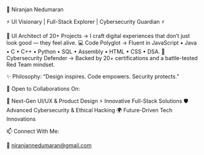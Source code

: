 
🌌 Niranjan Nedumaran

⚡ UI Visionary | Full-Stack Explorer | Cybersecurity Guardian ⚡

🎨 UI Architect of 20+ Projects → I craft digital experiences that don’t just look good — they feel alive.
💻 Code Polyglot → Fluent in JavaScript • Java • C • C++ • Python • SQL • Assembly • HTML • CSS • DSA.
🔐 Cybersecurity Defender → Backed by 20+ certifications and a battle-tested Red Team mindset.

✨ Philosophy:
“Design inspires. Code empowers. Security protects.”

💞 Open to Collaborations On:

🚀 Next-Gen UI/UX & Product Design
⚡ Innovative Full-Stack Solutions
🛡️ Advanced Cybersecurity & Ethical Hacking
🌍 Future-Driven Tech Innovations

📫 Connect With Me:

📧 niranjannedumaran@gmail.com
